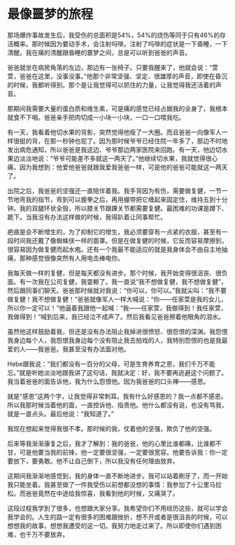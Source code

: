 # 最像噩梦的旅程

那场爆炸事故发生后，我受伤的总面积是54%，54%的烧伤等同于只有46%的存活概率。那时候因为要动手术，会注射吗啡。注射了吗啡的症状是一下昏睡，一下清醒。我在痛的清醒跟昏睡的噩梦之间，总是可以听到爸爸的声音。 

爸爸就坐在病房角落的左边，那边有一张椅子。只要我醒来了，他就会说：“萱萱，爸爸在这里，没事没事。”他那个非常坚强、坚定、很雄厚的声音，即使在昏沉的时候，我都听得到。那个是让我觉得可以抓住的力量，让我觉得我还活着的声音。 

那期间我需要大量的蛋白质和维生素，可是痛的感觉已经占据我的全身了，我根本就食不下咽。爸爸亲手把肉切成一小块一小块，一口一口喂我吃。 

有一天，我看着他切水果的背影，突然觉得他瘦了一大圈。而且爸爸一向像军人一样很挺的背，在那一秒钟也驼了。因为那时候爷爷已经住院一年多了，那边不时地发出病危通知，所以爸爸是我这边、爷爷那边两家医院来回跑。有一天，他边切水果边淡淡地说：“爷爷可能差不多就这一两天了。”他继续切水果，我就觉得很心痛，因为我想到：他爱他爸爸就跟我爱我爸爸一样，可是他的爸爸可能就这一两天了。 

出院之后，我爸爸的坚强还一直陪伴着我。我手背因为有伤，需要做复健，一节一节地弯我的指节，弯到可以握拳之后，再用绷带把它缠起来固定住，维持五到十分钟。我的双腿环状全毁，所以膝关节跟踝关节都需要复健。最困难的功课是蹲下、跪下。当我没有办法这样做的时候，我得趴着让同事帮忙。 

疤痕是会不断增生的，为了抑制它的增生，我必须要穿有一点紧的衣服，甚至有一段时间我还戴了像蜘蛛侠一样的面罩。但是在做复健的时候，它反而容易摩擦到，很容易因为做复健而起水疱。还有一个我最不能适应的就是我身体会不由自主地抽痛，那种感觉很像突然有人用电击棒电你。 

我每天做一样的复健，但是每天都没有进步。那个时候，我开始变得很沮丧、很负面。有一次我在公司复健，我耍赖了。我一直说“我不想做复健，我不想做复健”，然后跟同事们聊天。爸爸那时候就对我说：“你可以，你可以。”我就尖叫：“我不要做复健！我不想做复健！”爸爸就像军人一样大喊说：“你——任家萱是我的女儿，所以你一定可以！”他逼着我跟他一起喊：“我——任家萱，我做得到！我任家萱，我做得到！”喊到后来，我已经泣不成声了。然后我看见爸爸擦着他眼角的泪水。 

虽然他这样鼓励着我，但还是没有办法阻止我掉进很愤怒、很怨恨的深渊。我怨恨我身边每个人，我怨恨我身边每个没有阻止我去拍戏的人，我特别怨恨的也是我最爱的人——我爸爸。我甚至没有办法面对他。 

Hebe跟我说：“我们都没有一百分的父母，可是生育养育之恩，我们千万不能忘。”就是听她淡淡地跟我讲了这句话，我就决定：好，我不要再逃避这个问题了。我当着爸爸的面告诉他，我为什么怨恨他。因为我爸爸的口头禅——感恩。 

就是“感恩”这两个字，让我觉得非常刺耳。我有什么好感恩的？我一点都不感恩。所以我那时候当着他的面，一直控诉他、指责他。他什么都没有说，也没有骂我，就是一直点头。最后他说：“我知道了。” 

我现在想起来觉得我很不孝。那时候的我，仗着他的坚强，欺负了他的坚强。 

后来等我渐渐康复之后，我才了解到：我的爸爸，他的心里比谁都痛，比谁都不甘，可是他要当我的前锋，他一定要很坚强，一定要很宽容。他要告诉我：你一定要放下，要勇敢。他不让自己倒下，所以我没有任何理由放弃。 

这期间我渐渐地感觉到，我的身体一直不断地进步。我可以站着刷牙了，而一开始我只能坐着。我甚至做了一件我受伤以前想都没想的事情：我参加了十公里马拉松。而爸爸竟然在中途给我惊喜，我看到他的时候，又痛哭了。 

这段过程我学到了很多，也想跟大家分享。我希望你们不用经历这些，就可以学会我学会的。人生的路一定有很多的困难跟挫折，想不开或者是很沮丧的时候，可以想想我的故事，想想我遭受的这一切。我努力地走过来了。所以即使你们遇到困难，也千万不要放弃。
